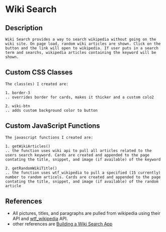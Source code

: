 # Wiki Search

## Description
```
Wiki Search provides a way to search wikipedia without going on the wiki site. On page load, random wiki articles are shown. Click on the button and the link will open to wikipedia. If user puts in a search term and searchs, wikipedia articles containing the keyword will be shown.
```


## Custom CSS Classes
```
The class(es) I created are:

1. border-3
.. overrides border for cards, makes it thicker and a custom colo2

2. wiki-btn
.. adds custom background color to button
```



## Custom JavaScript Functions
```
The javascript functions I created are:

1. getWikiArticles()
.. the function uses wiki api to pull all articles related to the users search keyword. Cards are created and appended to the page contating the title, snippet, and image (if available) of the keyword

2. getRandomWikiTitle()
.. the function uses wtf_wikipedia to pull a specified (15 currently) number to random articels. Cards are created and appended to the page contating the title, snippet, and image (if available) of the random article

```
## References
* All pictures, titles, and paragraphs are pulled from wikipedia using their API and [wtf_wikipedia](https://github.com/spencermountain/wtf_wikipedia) API. 
* other references are [Building a Wiki Search App](https://www.freecodecamp.org/news/building-a-wikipedia-search-engine-project-4d84de3841d2/)